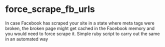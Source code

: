 # force_scrape_fb_urls
In case Facebook has scraped your site in a state where meta tags were broken, the broken page might get cached in the Facebook memory and you would need to force scrape it. Simple ruby script to carry out the same in an automated way
